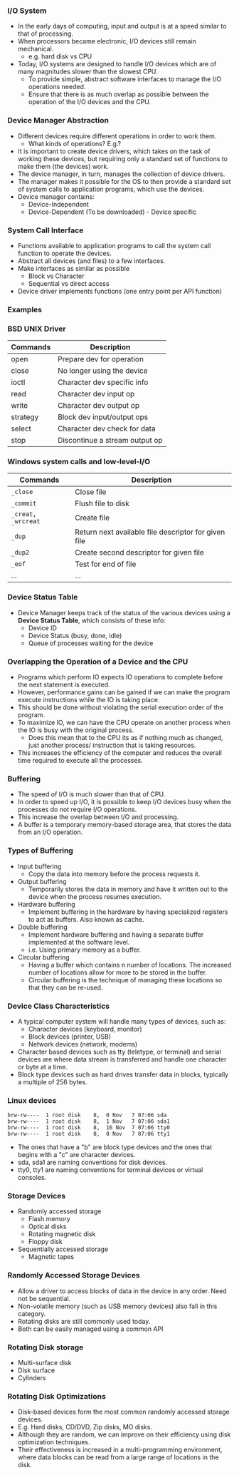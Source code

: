 ### I/O System
- In the early days of computing, input and output is at a speed similar to that of processing.
- When processors became electronic, I/O devices still remain mechanical.
	- e.g. hard disk vs CPU
- Today, I/O systems are designed to handle I/O devices which are of many magnitudes slower than  the slowest CPU.
	- To provide simple, abstract software interfaces to manage the I/O operations needed.
	- Ensure that there is as much overlap as possible between the operation of the I/O devices and the CPU.

### Device Manager Abstraction
- Different devices require different operations in order to work them.
	- What kinds of operations? E.g.?
- It is important to create device drivers, which takes on the task of working these devices, but requiring only a standard set of functions to make them (the devices) work.
- The device manager, in turn, manages the collection of device drivers.
- The manager makes it possible for the OS to then provide a standard set of system calls to application programs, which use the devices.
- Device manager contains:
	- Device-Independent 
	- Device-Dependent (To be downloaded) - Device specific

### System Call Interface
- Functions available to application programs to call the system call function to operate the devices.
- Abstract all devices (and files) to a few interfaces.
- Make interfaces as similar as possible 
	- Block vs Character
	- Sequential vs direct access
- Device driver implements functions (one entry point per API function)

### Examples
### BSD UNIX Driver
|Commands| Description|
|---|----|
|open| Prepare dev for operation|
|close| No longer using the device|
|ioctl| Character dev specific info|
|read| Character dev input op|
|write| Character dev output op|
|strategy| Block dev input/output ops|
|select| Character dev check for data|
|stop| Discontinue a stream output op|

### Windows system calls and low-level-I/O 
|Commands| Description|
|---|---|
|`_close`| Close file|
|`_commit`| Flush file to disk|
|`_creat, _wrcreat`| Create file|
|`_dup`| Return next available file descriptor for given file|
|`_dup2`| Create second descriptor for given file|
|`_eof`| Test for end of file|
|...|...|

### Device Status Table
- Device Manager keeps track of the status of the various devices using a **Device Status Table**, which consists of these info:
	- Device ID
	- Device Status (busy, done, idle)
	- Queue of processes waiting for the device

### Overlapping the Operation of a Device and the CPU
- Programs which perform IO expects IO operations to complete before the next statement is executed.
- However, performance gains can be gained if we can make the program execute instructions while the IO is taking place.
- This should be done without violating the serial execution order of the program.
- To maximize IO, we can have the CPU operate on another process when the IO is busy with the original process.
	- Does this mean that to the CPU its as if nothing much as changed, just another process/ instruction that is taking resources.
- This increases the efficiency of the computer and reduces the overall time required to execute all the processes.

### Buffering
- The speed of I/O is much slower than that of CPU.
- In order to speed up I/O, it is possible to keep I/O devices busy when the processes do not require I/O operations.
- This increase the overlap between I/O and processing.
- A buffer is a temporary memory-based storage area, that stores the data from an I/O operation.

### Types of Buffering
- Input buffering
	- Copy the data into memory before the process requests it.
- Output buffering
	- Temporarily stores the data in memory and have it written out to the device when the process resumes execution.
- Hardware buffering
	- Implement buffering in the hardware by having specialized registers to act as buffers. Also known as cache.
- Double buffering
	- Implement hardware buffering and having a separate buffer implemented at the software level. 
	- i.e. Using primary memory as a buffer.
- Circular buffering
	- Having a buffer which contains n number of locations. The increased number of locations allow for more to be stored in the buffer.
	- Circular buffering is the technique of managing these locations so that they can be re-used.

### Device Class Characteristics
- A typical computer system will handle many types of devices, such as:
	- Character devices (keyboard, monitor)
	- Block devices (printer, USB)
	- Network devices (network, modems)
- Character based devices such as tty (teletype, or terminal) and serial devices are where data stream is transferred and handle one character or byte at a time.
- Block type devices such as hard drives transfer data in blocks, typically a multiple of 256 bytes.

### Linux devices 
```
brw-rw----  1 root disk    8,  0 Nov   7 07:06 sda
brw-rw----  1 root disk    8,  1 Nov   7 07:06 sda1
brw-rw----  1 root disk    8,  16 Nov  7 07:06 tty0
brw-rw----  1 root disk    8,  0 Nov   7 07:06 tty1
```
- The ones that have a "b" are block type devices and the ones that begins with a "c" are character devices.
- sda, sda1 are naming conventions for disk devices.
- tty0, tty1 are naming conventions for terminal devices or virtual consoles.

### Storage Devices
- Randomly accessed storage
	- Flash memory
	- Optical disks
	- Rotating magnetic disk
	- Floppy disk
- Sequentially accessed storage
	- Magnetic tapes

### Randomly Accessed Storage Devices
- Allow a driver to access blocks of data in the device in any order. Need not be sequential.
- Non-volatile memory (such as USB memory devices) also fall in this category.
- Rotating disks are still commonly used today.
- Both can be easily managed using a common API

### Rotating Disk storage
- Multi-surface disk
- Disk surface
- Cylinders

### Rotating Disk Optimizations
- Disk-based devices form the most common randomly accessed storage devices.
- E.g. Hard disks, CD/DVD, Zip disks, MO disks. 
- Although they are random, we can improve on their efficiency using disk optimization techniques.
- Their effectiveness is increased in a multi-programming environment, where data blocks can be read from a large range of locations in the disk.